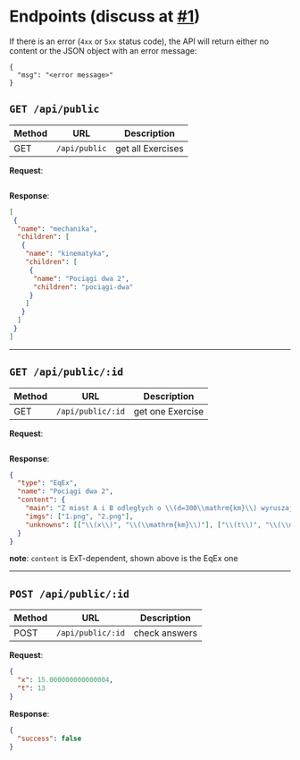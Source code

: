 # Endpoints (discuss at [#1](https://github.com/Pikne-Programy/pikne-zadania/issues/1))

If there is an error (`4xx` or `5xx` status code), the API will return either no content or the JSON object with an error message:
```
{
  "msg": "<error message>"
}
```

## `GET /api/public`
| Method | URL | Description |
| - | - | - |
| GET | `/api/public` | get all Exercises |

**Request**:
```json
```

**Response**:
```json
[
 {
  "name": "mechanika",
  "children": [
   {
    "name": "kinematyka",
    "children": [
     {
      "name": "Pociągi dwa 2",
      "children": "pociągi-dwa"
     }
    ]
   }
  ]
 }
]
```

***

## `GET /api/public/:id`
| Method | URL | Description |
| - | - | - |
| GET | `/api/public/:id` | get one Exercise |

**Request**:
```json
```

**Response**:
```json
{
  "type": "EqEx",
  "name": "Pociągi dwa 2",
  "content": {
    "main": "Z miast A i B odległych o \\(d=300\\mathrm{km}\\) wyruszają jednocześnie dwa pociągi z prędkościami \\(v_a=50\\mathrm{\\frac{m}{s}}\\) oraz \\(v_b=67\\mathrm{\\frac{m}{s}}\\).\nW jakiej odległości \\(x\\) od miasta A spotkają się te pociągi? Po jakim czasie \\(t\\) się to stanie?",
    "imgs": ["1.png", "2.png"],
    "unknowns": [["\\(x\\)", "\\(\\mathrm{km}\\)"], ["\\(t\\)", "\\(\\mathrm{s}\\)"]]
  }
}
```
**note**: `content` is ExT-dependent, shown above is the EqEx one

***

## `POST /api/public/:id`
| Method | URL | Description |
| - | - | - |
| POST | `/api/public/:id` | check answers |

**Request**:
```json
{
  "x": 15.000000000000004,
  "t": 13
}
```

**Response**:
```json
{
  "success": false
}
```
